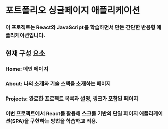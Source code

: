 # 포트폴리오 싱글페이지 애플리케이션
### 이 프로젝트는 React와 JavaScript를 학습하면서 만든 간단한 반응형 애플리케이션입니다. 

## 현재 구성 요소
### Home: 메인 페이지
### About: 나의 소개와 기술 스택을 소개하는 페이지
### Projects: 완료한 프로젝트 목록과 설명, 링크가 포함된 페이지

### 이번 프로젝트에서 React를 활용해 스크롤 기반의 단일 페이지 애플리케이션(SPA)을 구현하는 방법을 학습하고 적용.